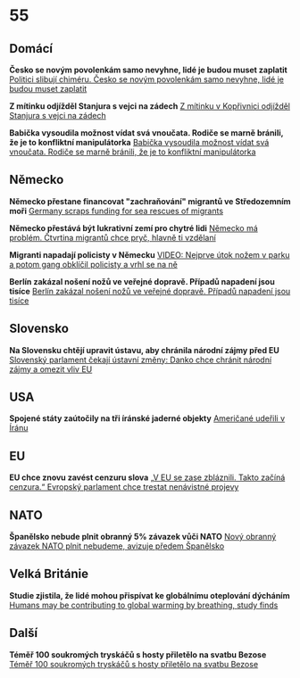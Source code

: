 # 55

## Domácí

**Česko se novým povolenkám samo nevyhne, lidé je budou muset zaplatit** [Politici slibují chiméru. Česko se novým povolenkám samo nevyhne, lidé je budou muset zaplatit](https://www.novinky.cz/clanek/ekonomika-politici-slibuji-chimeru-cesko-se-novym-povolenkam-samo-nevyhne-lide-je-budou-muset-zaplatit-40527723)

**Z mítinku odjížděl Stanjura s vejci na zádech** [Z mítinku v Kopřivnici odjížděl Stanjura s vejci na zádech](https://www.novinky.cz/clanek/krimi-z-mitinku-v-koprivnici-odjizdel-stanjura-s-vejci-na-zadech-40527707)

**Babička vysoudila možnost vídat svá vnoučata. Rodiče se marně bránili, že je to konfliktní manipulátorka** [Babička vysoudila možnost vídat svá vnoučata. Rodiče se marně bránili, že je to konfliktní manipulátorka](https://www.novinky.cz/clanek/domaci-babicka-vysoudila-moznost-vidat-sva-vnoucata-rodice-se-marne-branili-ze-je-to-konfliktni-manipulatorka-40527767)

## Německo

**Německo přestane financovat "zachraňování" migrantů ve Středozemním moři** [Germany scraps funding for sea rescues of migrants](https://edition.cnn.com/2025/06/26/europe/germany-migrants-sea-rescue-funding-intl-latam)

**Německo přestává být lukrativní zemí pro chytré lidi** [Německo má problém. Čtvrtina migrantů chce pryč, hlavně ti vzdělaní](https://www.idnes.cz/zpravy/zahranicni/nemecko-migranti-studie-navrat-domu-emigrace-diskriminace.A250618_160649_zahranicni_kha)

**Migranti napadají policisty v Německu** [VIDEO: Nejprve útok nožem v parku a potom gang obklíčil policisty a vrhl se na ně](https://www.echo24.cz/a/HqMKh/zpravy-svet-nemecko-hamburk-mladistvi-bitka-police)

**Berlín zakázal nošení nožů ve veřejné dopravě. Případů napadení jsou tisíce** [Berlín zakázal nošení nožů ve veřejné dopravě. Případů napadení jsou tisíce](https://www.idnes.cz/zpravy/zahranicni/berlin-nemecko-zakaz-noze.A250624_161750_zahranicni_jhr)

## Slovensko

**Na Slovensku chtějí upravit ústavu, aby chránila národní zájmy před EU** [Slovenský parlament čekají ústavní změny: Danko chce chránit národní zájmy a omezit vliv EU](https://www.novinky.cz/clanek/zahranicni-slovensky-parlament-cekaji-ustavni-zmeny-danko-chce-chranit-narodni-zajmy-a-omezit-vliv-eu-40525672)

## USA

**Spojené státy zaútočily na tři íránské jaderné objekty** [Američané udeřili v Íránu](https://www.novinky.cz/clanek/zahranicni-blizky-a-stredni-vychod-americane-zautocili-v-iranu-40526954)

## EU

**EU chce znovu zavést cenzuru slova** [„V EU se zase zbláznili. Takto začíná cenzura.“ Evropský parlament chce trestat nenávistné projevy](https://www.echo24.cz/a/HsgbF/zpravy-svet-evropsky-parlament-chce-trestat-nenavistne-projevy-kritika-cenzura-hraba)

## NATO

**Španělsko nebude plnit obranný 5% závazek vůči NATO** [Nový obranný závazek NATO plnit nebudeme, avizuje předem Španělsko](https://www.novinky.cz/clanek/zahranicni-evropa-novy-obranny-zavazek-nato-plnit-nebudeme-avizuje-predem-spanelsko-40527105)

## Velká Británie

**Studie zjistila, že lidé mohou přispívat ke globálnímu oteplování dýcháním** [Humans may be contributing to global warming by breathing, study finds](https://www.lbc.co.uk/news/humans-contributing-global-warming-breathing-study-finds/)

## Další

**Téměř 100 soukromých tryskáčů s hosty přiletělo na svatbu Bezose** [Téměř 100 soukromých tryskáčů s hosty přiletělo na svatbu Bezose](https://www.mercurynews.com/2025/06/24/bezos-sanchez-wedding-draws-fire/)

